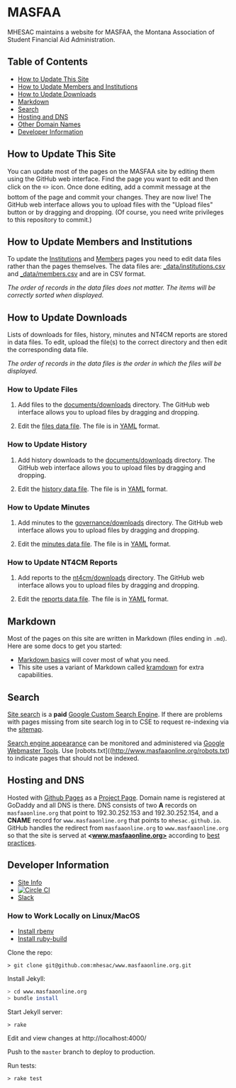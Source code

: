# MASFAA

MHESAC maintains a website for MASFAA, the Montana Association of Student Financial Aid Administration.

## Table of Contents

- [How to Update This Site](#how-to-update-this-site)
- [How to Update Members and Institutions](#how-to-update-members-and-institutions)
- [How to Update Downloads](#how-to-update-downloads)
- [Markdown](#markdown)
- [Search](#search)
- [Hosting and DNS](#hosting-and-dns)
- [Other Domain Names](#other-domain-names)
- [Developer Information](#developer-information)

## How to Update This Site

You can update most of the pages on the MASFAA site by editing them using the GitHub web interface. Find the page you want to edit and then click on the :pencil2: icon. Once done editing, add a commit message at the bottom of the page and commit your changes. They are now live! The GitHub web interface allows you to upload files with the "Upload files" button or by dragging and dropping. (Of course, you need write privileges to this repository to commit.)

## How to Update Members and Institutions

To update the [Institutions](http://www.masfaaonline.org/institutions/) and [Members](http://www.masfaaonline.org/members/) pages you need to edit data files rather than the pages themselves. The data files are: [_data/institutions.csv](_data/institutions.csv) and [_data/members.csv](_data/members.csv) and are in CSV format.

*The order of records in the data files does not matter. The items will be correctly sorted when displayed.*

## How to Update Downloads

Lists of downloads for files, history, minutes and NT4CM reports are stored in data files. To edit, upload the file(s) to the correct directory and then edit the corresponding data file.

*The order of records in the data files is the order in which the files will be displayed.*

### How to Update Files

1. Add files to the [documents/downloads](documents/downloads) directory. The GitHub web interface allows you to upload files by dragging and dropping.

2. Edit the [files data file](_data/files.yml). The file is in [YAML](https://github.com/planetjekyll/quickrefs/blob/master/YAML.md) format.

### How to Update History

1. Add history downloads to the [documents/downloads](documents/downloads) directory. The GitHub web interface allows you to upload files by dragging and dropping.

2. Edit the [history data file](_data/history.yml). The file is in [YAML](https://github.com/planetjekyll/quickrefs/blob/master/YAML.md) format.

### How to Update Minutes

1. Add minutes to the [governance/downloads](governance/downloads) directory. The GitHub web interface allows you to upload files by dragging and dropping.

2. Edit the [minutes data file](_data/minutes.yml). The file is in [YAML](https://github.com/planetjekyll/quickrefs/blob/master/YAML.md) format.

### How to Update NT4CM Reports

1. Add reports to the [nt4cm/downloads](nt4cm/downloads) directory. The GitHub web interface allows you to upload files by dragging and dropping.

2. Edit the [reports data file](_data/reports.yml). The file is in [YAML](https://github.com/planetjekyll/quickrefs/blob/master/YAML.md) format.

## Markdown

Most of the pages on this site are written in Markdown (files ending in `.md`). Here are some docs to get you started:

- [Markdown basics](https://help.github.com/articles/markdown-basics/) will cover most of what you need.
- This site uses a variant of Markdown called [kramdown](http://kramdown.gettalong.org/quickref.html) for extra capabilities.

## Search

[Site search](http://www.masfaaonline.org/search) is a **paid** [Google Custom Search Engine](https://cse.google.com/cse/). If there are problems with pages missing from site search log in to CSE to request re-indexing via the [sitemap](http://www.masfaaonline.org/sitemap.xml).

[Search engine appearance](https://www.google.com/?gws_rd=ssl#q=site:www.masfaaonline.org) can be monitored and administered via [Google Webmaster Tools](https://www.google.com/webmasters/). Use [robots.txt]((http://www.masfaaonline.org/robots.txt) to indicate pages that should not be indexed.

## Hosting and DNS

Hosted with [Github Pages](https://pages.github.com/) as a [Project Page](https://help.github.com/articles/user-organization-and-project-pages/#project-pages). Domain name is registered at GoDaddy and all DNS is there. DNS consists of two **A** records on `masfaaonline.org` that point to 192.30.252.153 and 192.30.252.154, and a **CNAME** record for `www.masfaaonline.org` that points to `mhesac.github.io`. GitHub handles the redirect from `masfaaonline.org` to `www.masfaaonline.org` so that the site is served at **<www.masfaaonline.org>** according to [best practices](https://help.github.com/articles/about-custom-domains-for-github-pages-sites/).

## Developer Information

- [Site Info](http://www.masfaaonline.org/info)
- [![Circle CI](https://img.shields.io/circleci/project/mhesac/www.masfaaonline.org.svg)](https://circleci.com/gh/mhesac/www.masfaaonline.org)
- [Slack](https://safmt.slack.com/messages/ghpages/)

### How to Work Locally on Linux/MacOS

* [Install rbenv](https://github.com/rbenv/rbenv#installation)
* [Install ruby-build](https://github.com/rbenv/ruby-build#installation)

Clone the repo:
```
> git clone git@github.com:mhesac/www.masfaaonline.org.git
```

Install Jekyll:
```sh
> cd www.masfaaonline.org
> bundle install
```

Start Jekyll server:

```
> rake
```

Edit and view changes at http://localhost:4000/

Push to the `master` branch to deploy to production.

Run tests:

```
> rake test
```
